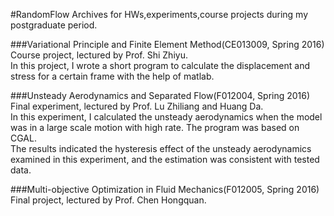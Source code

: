 #RandomFlow
Archives for HWs,experiments,course projects during my postgraduate period.

###Variational Principle and Finite Element Method(CE013009, Spring 2016)
Course project, lectured by Prof. Shi Zhiyu.  
In this project, I wrote a short program to calculate the displacement and stress for a certain frame with the help of matlab.

###Unsteady Aerodynamics and Separated Flow(F012004, Spring 2016)
Final experiment, lectured by Prof. Lu Zhiliang and Huang Da.  
In this experiment, I calculated the unsteady aerodynamics when the model was in a large scale motion with high rate. The program was based on CGAL.  
The results indicated the hysteresis effect of the unsteady aerodynamics examined in this experiment, and the estimation was consistent with tested data.

###Multi-objective Optimization in Fluid Mechanics(F012005, Spring 2016)
Final project, lectured by Prof. Chen Hongquan.  
